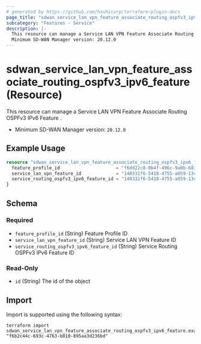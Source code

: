 ```yaml
---
# generated by https://github.com/hashicorp/terraform-plugin-docs
page_title: "sdwan_service_lan_vpn_feature_associate_routing_ospfv3_ipv6_feature Resource - terraform-provider-sdwan"
subcategory: "Features - Service"
description: |-
  This resource can manage a Service LAN VPN Feature Associate Routing OSPFv3 IPv6 Feature .
  Minimum SD-WAN Manager version: 20.12.0
---
```


# sdwan_service_lan_vpn_feature_associate_routing_ospfv3_ipv6_feature (Resource)

This resource can manage a Service LAN VPN Feature Associate Routing OSPFv3 IPv6 Feature .
  - Minimum SD-WAN Manager version: `20.12.0`

## Example Usage

```terraform
resource "sdwan_service_lan_vpn_feature_associate_routing_ospfv3_ipv6_feature" "example" {
  feature_profile_id                     = "f6dd22c8-0b4f-496c-9a0b-6813d1f8b8ac"
  service_lan_vpn_feature_id             = "140331f6-5418-4755-a059-13c77eb96037"
  service_routing_ospfv3_ipv6_feature_id = "140331f6-5418-4755-a059-13c77eb96037"
}
```

<!-- schema generated by tfplugindocs -->
## Schema

### Required

- `feature_profile_id` (String) Feature Profile ID
- `service_lan_vpn_feature_id` (String) Service LAN VPN Feature ID
- `service_routing_ospfv3_ipv6_feature_id` (String) Service Routing OSPFv3 IPv6 Feature ID

### Read-Only

- `id` (String) The id of the object

## Import

Import is supported using the following syntax:

```shell
terraform import sdwan_service_lan_vpn_feature_associate_routing_ospfv3_ipv6_feature.example "f6b2c44c-693c-4763-b010-895aa3d236bd"
```
